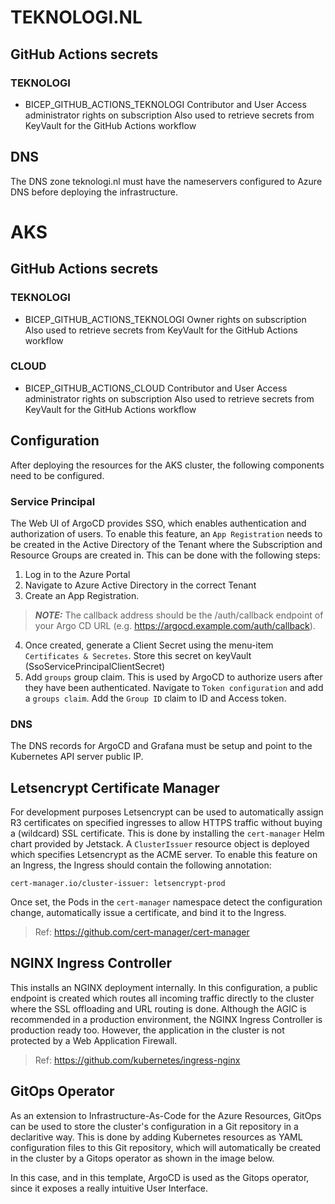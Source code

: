 # TEKNOLOGI.NL

## GitHub Actions secrets

### TEKNOLOGI
- BICEP_GITHUB_ACTIONS_TEKNOLOGI
Contributor and User Access administrator rights on subscription
Also used to retrieve secrets from KeyVault for the GitHub Actions workflow

## DNS
The DNS zone teknologi.nl must have the nameservers configured to Azure DNS before deploying the infrastructure.

# AKS

## GitHub Actions secrets

### TEKNOLOGI
- BICEP_GITHUB_ACTIONS_TEKNOLOGI
Owner rights on subscription
Also used to retrieve secrets from KeyVault for the GitHub Actions workflow

### CLOUD
- BICEP_GITHUB_ACTIONS_CLOUD
Contributor and User Access administrator rights on subscription
Also used to retrieve secrets from KeyVault for the GitHub Actions workflow


## Configuration
After deploying the resources for the AKS cluster, the following components need to be configured.

### Service Principal
The Web UI of ArgoCD provides SSO, which enables authentication and authorization of users. To enable this feature, an `App Registration` needs to be created in the Active Directory of the Tenant where the Subscription and Resource Groups are created in. This can be done with the following steps:
1. Log in to the Azure Portal
2. Navigate to Azure Active Directory in the correct Tenant
3. Create an App Registration.
> **_NOTE:_** The callback address should be the /auth/callback endpoint of your Argo CD URL (e.g. https://argocd.example.com/auth/callback).
4. Once created, generate a Client Secret using the menu-item `Certificates & Secretes`. Store this secret on keyVault (SsoServicePrincipalClientSecret)
5. Add `groups` group claim. This is used by ArgoCD to authorize users after they have been authenticated. Navigate to `Token configuration` and add a `groups claim`. Add the `Group ID` claim to ID and Access token.

### DNS
The DNS records for ArgoCD and Grafana must be setup and point to the Kubernetes API server public IP.

## Letsencrypt Certificate Manager
For development purposes Letsencrypt can be used to automatically assign R3 certificates on specified ingresses to allow HTTPS traffic without buying a (wildcard) SSL certificate. This is done by installing the `cert-manager` Helm chart provided by Jetstack. A `ClusterIssuer` resource object is deployed which specifies Letsencrypt as the ACME server.
To enable this feature on an Ingress, the Ingress should contain the following annotation:
```
cert-manager.io/cluster-issuer: letsencrypt-prod
```
Once set, the Pods in the `cert-manager` namespace detect the configuration change, automatically issue a certificate, and bind it to the Ingress.
> Ref: https://github.com/cert-manager/cert-manager

## NGINX Ingress Controller
This installs an NGINX deployment internally. In this configuration, a public endpoint is created which routes all incoming traffic directly to the cluster where the SSL offloading and URL routing is done. Although the AGIC is recommended in a production environment, the NGINX Ingress Controller is production ready too. However, the application in the cluster is not protected by a Web Application Firewall.

> Ref: https://github.com/kubernetes/ingress-nginx

## GitOps Operator
As an extension to Infrastructure-As-Code for the Azure Resources, GitOps can be used to store the cluster's configuration in a Git repository in a declaritive way. This is done by adding Kubernetes resources as YAML configuration files to this Git repository, which will automatically be created in the cluster by a Gitops operator as shown in the image below.

In this case, and in this template, ArgoCD is used as the Gitops operator, since it exposes a really intuitive User Interface.
